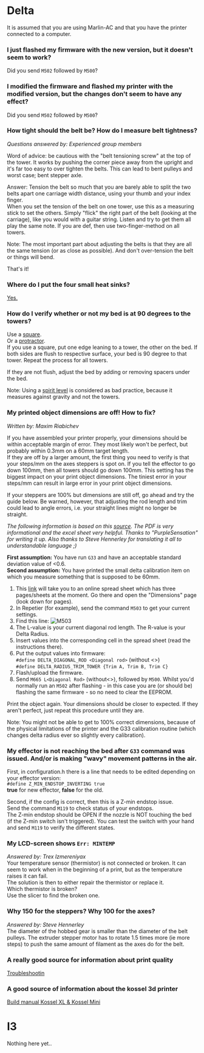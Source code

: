 # Delta
It is assumed that you are using Marlin-AC and that you have the printer connected to a computer.  

### I just flashed my firmware with the new version, but it doesn't seem to work?
Did you send `M502` followed by `M500`?  

### I modified the firmware and flashed my printer with the modified version, but the changes don't seem to have any effect?
Did you send `M502` followed by `M500`?  

### How tight should the belt be? How do I measure belt tightness?
_Questions answered by: Experienced group members_  

Word of advice: be cautious with the "belt tensioning screw" at the top of the tower. It works by pushing the corner piece away from the upright and it's far too easy to over tighten the belts. This can lead to bent pulleys and worst case; bent stepper axle.

Answer: Tension the belt so much that you are barely able to split the two belts apart one carriage width distance, using your thumb and your index finger.  
When you set the tension of the belt on one tower, use this as a measuring stick to set the others. Simply "flick" the right part of the belt (looking at the carriage), like you would with a guitar string. Listen and try to get them all play the same note. If you are def, then use two-finger-method on all towers.

Note: The most important part about adjusting the belts is that they are all the same tension (or as close as possible). And don't over-tension the belt or things will bend.

That's it!

### Where do I put the four small heat sinks?
[Yes.](https://scontent-arn2-1.xx.fbcdn.net/v/t1.0-9/18222149_10155393945401052_8662556533068791986_n.jpg?oh=16f7b85c0b69fcfc6fffc38247b35b61&oe=5982E4AF)

### How do I verify whether or not my bed is at 90 degrees to the towers?
Use a [square](http://www.craftsmanspace.com/sites/default/files/free-knowledge-articles/steel_framing_square.jpg).  
Or a [protractor](https://joemainzone-ilyznmosqlw0zs.netdna-ssl.com/wp-content/uploads/2015/04/protractor-46461_1280-1020x560.png).  
If you use a square, put one edge leaning to a tower, the other on the bed. If both sides are flush to respective surface, your bed is 90 degree to that tower. Repeat the process for all towers.  

If they are not flush, adjust the bed by adding or removing spacers under the bed.

Note: Using a [spirit level](http://www.actavodirect.com/blog/wp-content/uploads/2015/10/Sprit-Level-3-1024x373.jpg) is considered as bad practice, because it measures against gravity and not the towers.

### My printed object dimensions are off! How to fix?
_Written by: Maxim Riabichev_

If you have assembled your printer properly, your dimensions should be within acceptable margin of error. They most likely won't be perfect, but probably within 0.3mm on a 60mm target length.  
If they are off by a larger amount, the first thing you need to verify is that your steps/mm on the axes steppers is spot on. If you tell the effector to go down 100mm, then all towers should go down 100mm. This setting has the biggest impact on your print object dimensions. The tiniest error in your steps/mm can result in large error in your print object dimensions.  

If your steppers are 100% but dimensions are still off, go ahead and try the guide below. Be warned, however, that adjusting the rod length and trim could lead to angle errors, i.e. your straight lines might no longer be straight.  

_The following information is based on this [source](http://www.thingiverse.com/thing:1274733). The PDF is very informational and the excel sheet very helpful. Thanks to "PurpleSensation" for writing it up. Also thanks to Steve Hennerley for translating it all to understandable language ;)_  

**First assumption:** You have run `G33` and have an acceptable standard deviation value of <0.6.  
**Second assumption:** You have printed the small delta calibration item on which you measure something that is supposed to be 60mm.  
1. This [link](https://goo.gl/7nX3MF) will take you to an online spread sheet which has three pages/sheets at the moment. Go there and open the "Dimensions" page (look down for pages).  
2. In Repetier (for example), send the command `M503` to get your current settings.  
3. Find this line: ![M503](http://i.imgur.com/T0O5l0r.png)
4. The L-value is your current diagonal rod length. The R-value is your Delta Radius.
5. Insert values into the corresponding cell in the spread sheet (read the instructions there).
6. Put the output values into firmware:  
`#define DELTA_DIAGONAL_ROD <Diagonal rod>` (without <>)  
`#define DELTA_RADIUS_TRIM_TOWER {Trim A, Trim B, Trim C}`  
7. Flash/upload the firmware.
8. Send `M665 L<Diagonal Rod>` (without<>), followed by `M500`. Whilst you'd normally run an `M502` after flashing - in this case you are (or should be) flashing the same firmware - so no need to clear the EEPROM.

Print the object again. Your dimensions should be closer to expected. If they aren't perfect, just repeat this procedure until they are.

Note: You might not be able to get to 100% correct dimensions, because of the physical limitations of the printer and the G33 calibration routine (which changes delta radius ever so slightly every calibration).

### My effector is not reaching the bed after `G33` command was issued. And/or is making "wavy" movement patterns in the air.
First, in configuration.h there is a line that needs to be edited depending on your effector version:  
`#define Z_MIN_ENDSTOP_INVERTING true`  
**true** for new effector, **false** for the old.

Second, if the config is correct, then this is a Z-min endstop issue.  
Send the command `M119` to check status of your endstops.  
The Z-min endstop should be OPEN if the nozzle is NOT touching the bed (if the Z-min switch isn't triggered). You can test the switch with your hand and send `M119` to verify the different states.

### My LCD-screen shows `Err: MINTEMP`
_Answered by: Trex Izmereniyax_  
Your temperature sensor (thermistor) is not connected or broken. It can seem to work when in the beginning of a print, but as the temperature raises it can fail.  
The solution is then to either repair the thermistor or replace it.  
Which thermistor is broken?  
Use the slicer to find the broken one.  

### Why 150 for the steppers? Why 100 for the axes?
_Answered by: Steve Hennerley_  
The diameter of the hobbed gear is smaller than the diameter of the belt pulleys. The extruder stepper motor has to rotate 1.5 times more (ie more steps) to push the same amount of filament as the axes do for the belt.

### A really good source for information about print quality
[Troubleshootin](https://www.simplify3d.com/support/print-quality-troubleshootin)

### A good source of information about the kossel 3d printer
[Build manual Kossel XL & Kossel Mini](https://www.youtube.com/watch?v=AXy1OFMEUTg&list=PLvkxDPeJpn0WRw8BBw0L_j8BxFcuTKI8N)

# I3
Nothing here yet..